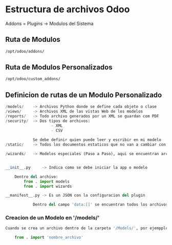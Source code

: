 # Estructura de archivos Odoo
Addons = Plugins -> Modulos del Sistema

## Ruta de Modulos
```bash
/opt/odoo/addons/
```

## Ruta de Modulos Personalizados
```bash
/opt/odoo/custom_addons/
```

## Definicion de rutas de un Modulo Personalizado
```python
/models/    -> Archivos Python donde se define cada objeto o clase
/views/     -> Archivos XML de las vistas Web de los modelos
/reports/   -> Todo archivo generados por un XML se guardan com PDF 
/security/  -> Dos tipos de archivos:
                    - XML
                    - CSV
                
            Se debe definir quien puede leer y escribir en mi modelo
/static/    -> Todos los documentos estaticos que no van a cambiar con el tiempo. Ej: Imagenes

/wizards/   -> Modelos especiales (Paso a Paso), aqui se encuentran archivos.py y archivos.xml


__init__.py     -> Indica como se debe iniciar la app o modelo

    Dentro del archivo:
        from . import models
        from . import wizards

__manifest__.py -> Es un JSON con la configuracion del plugin

            Dentro del campo 'data:[]' se encuentran todos los archivos XML y CSV que se van a usar en el plugin personalizado
```

### Creacion de un Modelo en '/models/'
```python
Cuando se crea un archivo dentro de la carpeta '/Models/', por ejempplo: 'nombre_archivo.py' se debe agregar al __init__.py de la siguiente forma:

    from . import 'nombre_archivo'
```
